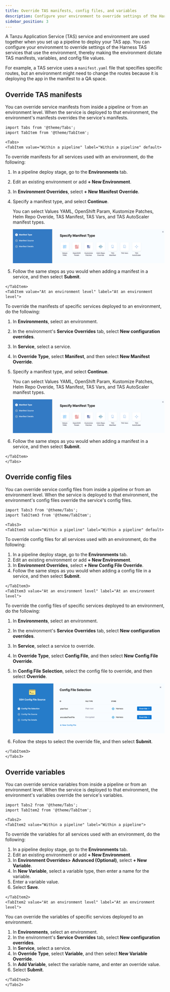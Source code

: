 ```yaml
---
title: Override TAS manifests, config files, and variables
description: Configure your environment to override settings of the Harness TAS services that use the environment, thereby making the environment dictate TAS manifests, variables, and config file values.
sidebar_position: 3
---
```


A Tanzu Application Service (TAS) service and environment are used together when you set up a pipeline to deploy your TAS app. You can configure your environment to override settings of the Harness TAS services that use the environment, thereby making the environment dictate TAS manifests, variables, and config file values.

For example, a TAS service uses a `manifest.yaml` file that specifies specific routes, but an environment might need to change the routes because it is deploying the app in the manifest to a QA space.

## Override TAS manifests

You can override service manifests from inside a pipeline or from an environment level. When the service is deployed to that environment, the environment's manifests overrides the service's manifests.

```mdx-code-block
import Tabs from '@theme/Tabs';   
import TabItem from '@theme/TabItem';
```
```mdx-code-block
<Tabs>
<TabItem value="Within a pipeline" label="Within a pipeline" default>
```

To override manifests for all services used with an environment, do the following:

1. In a pipeline deploy stage, go to the **Environments** tab.
2. Edit an existing environment or add **+ New Environment**.
3. In **Environment Overrides**, select **+ New Manifest Override**.
4. Specify a manifest type, and select **Continue**. 
   
   You can select Values YAML, OpenShift Param, Kustomize Patches, Helm Repo Overide, TAS Manifest, TAS Vars, and TAS AutoScaler manifest types.

   ![manifest override](./static/manifest-override.png)

5. Follow the same steps as you would when adding a manifest in a service, and then select **Submit**.

```mdx-code-block
</TabItem>
<TabItem value="At an environment level" label="At an environment level">
```

To override the manifests of specific services deployed to an environment, do the following:

1. In **Environments**, select an environment.
2. In the environment's **Service Overrides** tab, select **New configuration overrides**.
3. In **Service**, select a service.
4. In **Override Type**, select **Manifest**, and then select **New Manifest Override**.
5. Specify a manifest type, and select **Continue**. 
   
   You can select Values YAML, OpenShift Param, Kustomize Patches, Helm Repo Overide, TAS Manifest, TAS Vars, and TAS AutoScaler manifest types.

   ![manifest override](./static/manifest-override.png)

6. Follow the same steps as you would when adding a manifest in a service, and then select **Submit**.

```mdx-code-block
</TabItem>    
</Tabs>
```
## Override config files

You can override service config files from inside a pipeline or from an environment level. When the service is deployed to that environment, the environment's config files override the service's config files.

```mdx-code-block
import Tabs3 from '@theme/Tabs';   
import TabItem3 from '@theme/TabItem';
```
```mdx-code-block
<Tabs3>
<TabItem3 value="Within a pipeline" label="Within a pipeline" default>
```

To override config files for all services used with an environment, do the following:

1. In a pipeline deploy stage, go to the **Environments** tab.
2. Edit an existing environment or add **+ New Environment**.
3. In **Environment Overrides**, select **+ New Config File Override**.
4. Follow the same steps as you would when adding a config file in a service, and then select **Submit**.

```mdx-code-block
</TabItem3>
<TabItem3 value="At an environment level" label="At an environment level">
```

To override the config files of specific services deployed to an environment, do the following:

1. In **Environments**, select an environment.
2. In the environment's **Service Overrides** tab, select **New configuration overrides**.
3. In **Service**, select a service to override.
4. In **Override Type**, select **Config File**, and then select **New Config File Override**.
5. In **Config File Selection**, select the config file to override, and then select **Override**.
   
   ![](./static/config-file-override.png)

6. Follow the steps to select the override file, and then select **Submit**.

```mdx-code-block
</TabItem3>    
</Tabs3>
```

## Override variables 

You can override service variables from inside a pipeline or from an environment level. When the service is deployed to that environment, the environment's variables override the service's variables.

```mdx-code-block
import Tabs2 from '@theme/Tabs';
import TabItem2 from '@theme/TabItem';
```
```mdx-code-block
<Tabs2>
<TabItem2 value="Within a pipeline" label="Within a pipeline">
```

To override the variables for all services used with an environment, do the following:

1. In a pipeline deploy stage, go to the **Environments** tab.
2. Edit an existing environment or add **+ New Environment**.
3. In **Environment Overrides>** **Advanced (Optional)**, select **+ New Variable**.
4. In **New Variable**, select a variable type, then enter a name for the variable.
5. Enter a variable value.
6. Select **Save**.

```mdx-code-block
</TabItem2>
<TabItem2 value="At an environment level" label="At an environment level">
```

You can override the variables of specific services deployed to an environment.

1. In **Environments**, select an environment.
2. In the environment's **Service Overrides** tab, select **New configuration overrides**.
3. In **Service**, select a service.
4. In **Override Type**, select **Variable**, and then select **New Variable Override**.
5. In **Add Variable**, select the variable name, and enter an override value. 
6. Select **Submit**.

```mdx-code-block
</TabItem2>    
</Tabs2>
```